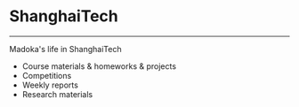 # ShanghaiTech
---
Madoka's life in ShanghaiTech

- Course materials & homeworks & projects 
- Competitions
- Weekly reports
- Research materials


